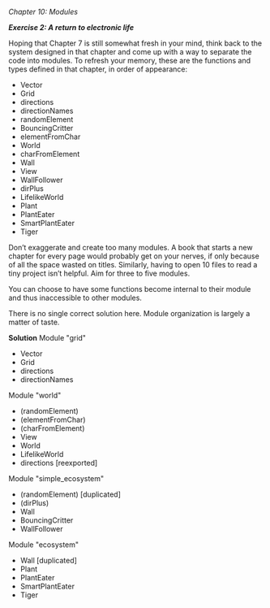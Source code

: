 *Chapter 10: Modules*

***Exercise 2: A return to electronic life***

Hoping that Chapter 7 is still somewhat fresh in your mind, think back to the 
system designed in that chapter and come up with a way to separate the code into
modules. To refresh your memory, these are the functions and types defined in
that chapter, in order of appearance:

- Vector
- Grid
- directions
- directionNames
- randomElement
- BouncingCritter
- elementFromChar
- World
- charFromElement
- Wall
- View
- WallFollower
- dirPlus
- LifelikeWorld
- Plant
- PlantEater
- SmartPlantEater
- Tiger

Don’t exaggerate and create too many modules. A book that starts a new chapter
for every page would probably get on your nerves, if only because of all the
space wasted on titles. Similarly, having to open 10 files to read a tiny
project isn’t helpful. Aim for three to five modules.

You can choose to have some functions become internal to their module and thus
inaccessible to other modules.

There is no single correct solution here. Module organization is largely a
matter of taste.

**Solution**
Module "grid"
- Vector
- Grid
- directions
- directionNames

Module "world"
- (randomElement)
- (elementFromChar)
- (charFromElement)
- View
- World
- LifelikeWorld
- directions [reexported]

Module "simple_ecosystem"
- (randomElement) [duplicated]
- (dirPlus)
- Wall
- BouncingCritter
- WallFollower

Module "ecosystem"
- Wall [duplicated]
- Plant
- PlantEater
- SmartPlantEater
- Tiger